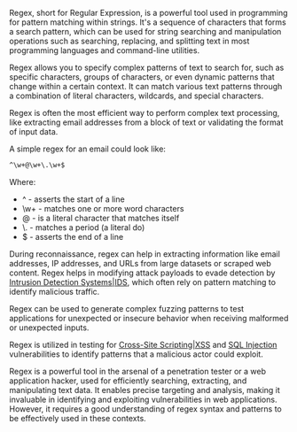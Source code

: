 Regex, short for Regular Expression, is a powerful tool used in programming for pattern matching within strings. It's a sequence of characters that forms a search pattern, which can be used for string searching and manipulation operations such as searching, replacing, and splitting text in most programming languages and command-line utilities.

Regex allows you to specify complex patterns of text to search for, such as specific characters, groups of characters, or even dynamic patterns that change within a certain context. It can match various text patterns through a combination of literal characters, wildcards, and special characters.

Regex is often the most efficient way to perform complex text processing, like extracting email addresses from a block of text or validating the format of input data.

A simple regex for an email could look like:

```bash
^\w+@\w+\.\w+$
```

Where:

- ^ - asserts the start of a line
- \\w+ - matches one or more word characters
- \@ - is a literal character that matches itself
- \\. - matches a period (a literal do)
- \$ - asserts the end of a line

During reconnaissance, regex can help in extracting information like email addresses, IP addresses, and URLs from large datasets or scraped web content. Regex helps in modifying attack payloads to evade detection by [Intrusion Detection Systems|IDS](), which often rely on pattern matching to identify malicious traffic.

Regex can be used to generate complex fuzzing patterns to test applications for unexpected or insecure behavior when receiving malformed or unexpected inputs.

Regex is utilized in testing for [Cross-Site Scripting|XSS]() and [SQL Injection]() vulnerabilities to identify patterns that a malicious actor could exploit.

Regex is a powerful tool in the arsenal of a penetration tester or a web application hacker, used for efficiently searching, extracting, and manipulating text data. It enables precise targeting and analysis, making it invaluable in identifying and exploiting vulnerabilities in web applications. However, it requires a good understanding of regex syntax and patterns to be effectively used in these contexts.

